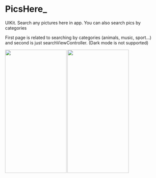 # PicsHere_
UIKit. Search any pictures here in app. You can also search pics by categories


First page is related to searching by categories (animals, music, sport...) and second is just searchViewController. (Dark mode is not supported)

<img src="https://user-images.githubusercontent.com/72404363/154217124-704f0b2b-8658-4aae-a09b-8afe5afdde8f.gif" width="200" height="400" align="left"/>

<img src="https://user-images.githubusercontent.com/72404363/154217944-8b9a4c9c-b9ac-4fdd-9711-f3ba61a11b1f.gif" width="200" height="400" align="center"/>

